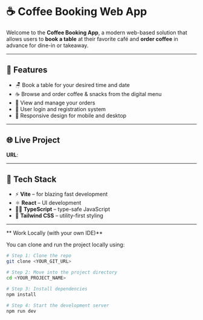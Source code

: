 # ☕ Coffee Booking Web App

Welcome to the **Coffee Booking App**, a modern web-based solution that allows users to **book a table** at their favorite café and **order coffee** in advance for dine-in or takeaway.

---

## 📌 Features

- 🪑 Book a table for your desired time and date
- ☕ Browse and order coffee & snacks from the digital menu
- 🧾 View and manage your orders
- 🔐 User login and registration system
- 📱 Responsive design for mobile and desktop

---
## 🌐 Live Project

**URL**: 

---

## 🧠 Tech Stack

- ⚡ **Vite** – for blazing fast development
- ⚛️ **React** – UI development
- 🧑‍💻 **TypeScript** – type-safe JavaScript
- 🎨 **Tailwind CSS** – utility-first styling


---


**  Work Locally (with your own IDE)**

You can clone and run the project locally using:

```bash
# Step 1: Clone the repo
git clone <YOUR_GIT_URL>

# Step 2: Move into the project directory
cd <YOUR_PROJECT_NAME>

# Step 3: Install dependencies
npm install

# Step 4: Start the development server
npm run dev

